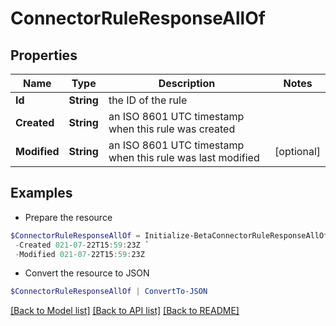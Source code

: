 # ConnectorRuleResponseAllOf
## Properties

Name | Type | Description | Notes
------------ | ------------- | ------------- | -------------
**Id** | **String** | the ID of the rule | 
**Created** | **String** | an ISO 8601 UTC timestamp when this rule was created | 
**Modified** | **String** | an ISO 8601 UTC timestamp when this rule was last modified | [optional] 

## Examples

- Prepare the resource
```powershell
$ConnectorRuleResponseAllOf = Initialize-BetaConnectorRuleResponseAllOf  -Id 8113d48c0b914f17b4c6072d4dcb9dfe `
 -Created 021-07-22T15:59:23Z `
 -Modified 021-07-22T15:59:23Z
```

- Convert the resource to JSON
```powershell
$ConnectorRuleResponseAllOf | ConvertTo-JSON
```

[[Back to Model list]](../README.md#documentation-for-models) [[Back to API list]](../README.md#documentation-for-api-endpoints) [[Back to README]](../README.md)

